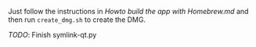 Just follow the instructions in *Howto build the app with Homebrew.md* and then
run `create_dmg.sh` to create the DMG.

*TODO*: Finish symlink-qt.py